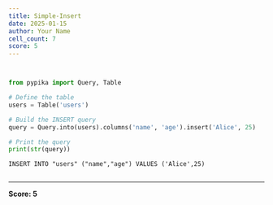 ```yaml
---
title: Simple-Insert
date: 2025-01-15
author: Your Name
cell_count: 7
score: 5
---
```


```python

```


```python

```


```python
from pypika import Query, Table


```


```python
# Define the table
users = Table('users')


```


```python
# Build the INSERT query
query = Query.into(users).columns('name', 'age').insert('Alice', 25)


```


```python
# Print the query
print(str(query))
```

    INSERT INTO "users" ("name","age") VALUES ('Alice',25)



```python

```


---
**Score: 5**

